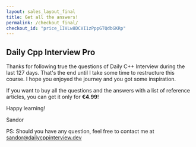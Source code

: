 ```yaml
---
layout: sales_layout_final
title: Get all the answers!
permalink: /checkout_final/
checkout_id: "price_1IVLw8DCVI1zPppGTQdbGKRp"
---
```

## Daily Cpp Interview Pro

Thanks for following true the questions of Daily C++ Interview during the last 127 days. That's the end until I take some time to restructure this course. I hope you enjoyed the journey and you got some inspiration.

If you want to buy all the questions and the answers with a list of reference articles, you can get it only for __€4.99__!

Happy learning!

Sandor

PS: Should you have any question, feel free to contact me at <a href="mailto:sandor@dailycppinterview.dev">sandor@dailycppinterview.dev</a>
